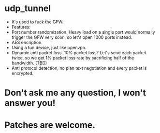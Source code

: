 # udp_tunnel
- It's used to fuck the GFW.
- Features:
 - Port number randomization. Heavy load on a single port would normally trigger the GFW very soon, so let's open 1000 ports instead.
 - AES encription.
 - Using a tun device, just like openvpn.
 - Dynamic anti packet loss. 10% packet loss? Let's send each packet twice, so we get 1% packet loss rate by sacrificing half of the bandwidth. (TBD)
 - Anti protocol detection, no plan text negotiation and every packet is encrypted.

# Don't ask me any question, I won't answer you!
# Patches are welcome.
